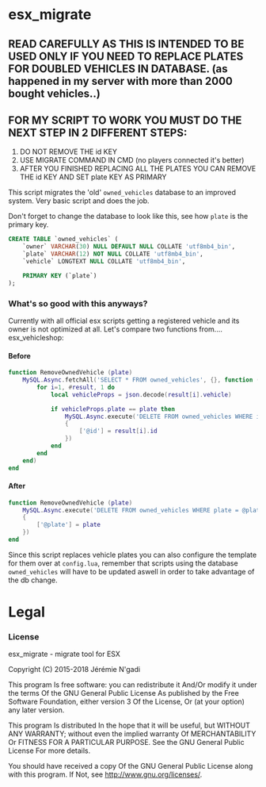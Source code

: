 # esx_migrate

## READ CAREFULLY AS THIS IS INTENDED TO BE USED ONLY IF YOU NEED TO REPLACE PLATES FOR DOUBLED VEHICLES IN DATABASE. (as happened in my server with more than 2000 bought vehicles..)


## FOR MY SCRIPT TO WORK YOU MUST DO THE NEXT STEP IN 2 DIFFERENT STEPS:
1. DO NOT REMOVE THE id KEY 
2. USE MIGRATE COMMAND IN CMD (no players connected it's better)
3. AFTER YOU FINISHED REPLACING ALL THE PLATES YOU CAN REMOVE THE id KEY AND SET plate KEY AS PRIMARY

This script migrates the 'old' `owned_vehicles` database to an improved system. Very basic script and does the job.

Don't forget to change the database to look like this, see how `plate` is the primary key.

```sql
CREATE TABLE `owned_vehicles` (
	`owner` VARCHAR(30) NULL DEFAULT NULL COLLATE 'utf8mb4_bin',
	`plate` VARCHAR(12) NOT NULL COLLATE 'utf8mb4_bin',
	`vehicle` LONGTEXT NULL COLLATE 'utf8mb4_bin',

	PRIMARY KEY (`plate`)
);
```

### What's so good with this anyways?
Currently with all official esx scripts getting a registered vehicle and its owner is not optimized at all.
Let's compare two functions from.... esx_vehicleshop:

#### Before
```lua
function RemoveOwnedVehicle (plate)
	MySQL.Async.fetchAll('SELECT * FROM owned_vehicles', {}, function (result)
		for i=1, #result, 1 do
			local vehicleProps = json.decode(result[i].vehicle)

			if vehicleProps.plate == plate then
				MySQL.Async.execute('DELETE FROM owned_vehicles WHERE id = @id',
				{
					['@id'] = result[i].id
				})
			end
		end
	end)
end
```

#### After
```lua
function RemoveOwnedVehicle (plate)
	MySQL.Async.execute('DELETE FROM owned_vehicles WHERE plate = @plate',
	{
		['@plate'] = plate
	})
end
```

Since this script replaces vehicle plates you can also configure the template for them over at `config.lua`, remember that scripts using the database `owned_vehicles` will have to be updated aswell in order to take advantage of the db change.

# Legal
### License
esx_migrate - migrate tool for ESX

Copyright (C) 2015-2018 Jérémie N'gadi

This program Is free software: you can redistribute it And/Or modify it under the terms Of the GNU General Public License As published by the Free Software Foundation, either version 3 Of the License, Or (at your option) any later version.

This program Is distributed In the hope that it will be useful, but WITHOUT ANY WARRANTY; without even the implied warranty Of MERCHANTABILITY Or FITNESS FOR A PARTICULAR PURPOSE. See the GNU General Public License For more details.

You should have received a copy Of the GNU General Public License along with this program. If Not, see http://www.gnu.org/licenses/.
